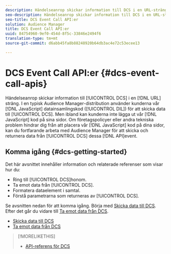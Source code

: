 ```yaml
---
description: Händelseanrop skickar information till DCS i en URL-sträng. I en typisk Audience Manager-distribution använder kunderna vår JavaScript-kod för datainsamling (DIL) för att skicka data till DCS. Men ibland kan kunderna inte lägga JavaScript-koden på sina sidor. Om företagsprofiler eller andra tekniska problem hindrar dig från att placera JavaScript-koden på dina sidor, kan du fortfarande arbeta med Audience Manager för att skicka och returnera data från DCS med dessa API:er för händelsanrop.
seo-description: Händelseanrop skickar information till DCS i en URL-sträng. I en typisk Audience Manager-distribution använder kunderna vår JavaScript-kod för datainsamling (DIL) för att skicka data till DCS. Men ibland kan kunderna inte lägga JavaScript-koden på sina sidor. Om företagsprofiler eller andra tekniska problem hindrar dig från att placera JavaScript-koden på dina sidor, kan du fortfarande arbeta med Audience Manager för att skicka och returnera data från DCS med dessa API:er för händelsanrop.
seo-title: DCS Event Call API:er
solution: Audience Manager
title: DCS Event Call API:er
uuid: 84754960-9ef0-454d-8f5c-33846e2494f6
translation-type: tm+mt
source-git-commit: d6abb45fa8b88248920b64db3ac4e72c53ecee13

---
```



# DCS Event Call API:er {#dcs-event-call-apis}

Händelseanrop skickar information till [!UICONTROL DCS] i en [!DNL URL] sträng. I en typisk Audience Manager-distribution använder kunderna vår [!DNL JavaScript] datainsamlingskod ([!UICONTROL DIL]) för att skicka data till [!UICONTROL DCS]. Men ibland kan kunderna inte lägga ut vår [!DNL JavaScript] kod på sina sidor. Om företagspolicyer eller andra tekniska problem hindrar dig från att placera vår [!DNL JavaScript] kod på dina sidor, kan du fortfarande arbeta med Audience Manager för att skicka och returnera data från [!UICONTROL DCS] dessa [!DNL API]event.

## Komma igång {#dcs-getting-started}

Det här avsnittet innehåller information och relaterade referenser som visar hur du:

* Ring till [!UICONTROL DCS]honom.
* Ta emot data från [!UICONTROL DCS].
* Formatera dataelement i samtal.
* Förstå parametrarna som returneras av [!UICONTROL DCS].

Se avsnitten nedan för att komma igång. Börja med [Skicka data till DCS](../../../api/dcs-intro/dcs-event-calls/dcs-url-send.md). Efter det går du vidare till [Ta emot data från DCS](../../../api/dcs-intro/dcs-event-calls/dcs-url-receive.md).

* [Skicka data till DCS](dcs-url-send.md)
* [Ta emot data från DCS](dcs-url-receive.md)

>[!MORELIKETHIS]
>
>* [API-referens för DCS](../../../api/dcs-intro/dcs-api-reference/dcs-api-methods.md)

